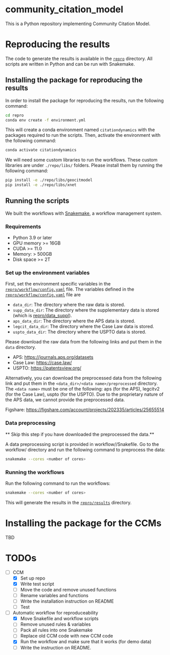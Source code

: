 # community_citation_model
This is a Python repository implementing Community Citation Model.

# Reproducing the results

The code to generate the results is available in the [`repro`](./repro) directory. All scripts are written in Python and can be run with Snakemake.

## Installing the package for reproducing the results

In order to install the package for reproducing the results, run the following command:

```bash
cd repro
conda env create -f environment.yml
```

This will create a conda environment named `citationdynamics` with the packages required to run the scripts.
Then, activate the environment with the following command:

```bash
conda activate citationdynamics
```

We will need some custom libraries to run the workflows. These custom libraries are under `./repo/libs/` folders. Please install them by running the following command:
```bash
pip install -e ./repo/libs/geocitmodel
pip install -e ./repo/libs/xnet
```

## Running the scripts

We built the workflows with [Snakemake](https://snakemake.readthedocs.io/en/stable/), a workflow management system.


### Requirements

- Python 3.9 or later
- GPU memory >= 16GB
- CUDA >= 11.0
- Memory: > 500GB
- Disk space >= 2T

### Set up the environment variables
First, set the environment specific variables in the [`repro/workflow/config.yaml`](./repro/workflow/config.yaml) file.
The variables defined in the [`repro/workflow/config.yaml`](./repro/workflow/config.yaml) file are
- `data_dir`: The directory where the raw data is stored.
- `supp_data_dir`: The directory where the supplementary data is stored (which is [repro/data_suppl](./repro/data_suppl)).
- `aps_data_dir`: The directory where the APS data is stored.
- `legcit_data_dir`: The directory where the Case Law data is stored.
- `uspto_data_dir`: The directory where the USPTO data is stored.

Please download the raw data from the following links and put them in the `data` directory.
- APS: https://journals.aps.org/datasets
- Case Law: https://case.law/
- USPTO: https://patentsview.org/

Alternatively, you can download the preprocessed data from the following link and put them in the `<data_dir>/<data name>/preprocessed` directory.
The `<data name>` must be one of the following: aps (for the APS), legcitv2 (for the Case Law), uspto (for the USPTO).
Due to the proprietary nature of the APS data, we cannot provide the preprocessed data.

Figshare: https://figshare.com/account/projects/202335/articles/25655514

### Data preprocessing

** Skip this step if you have downloaded the preprocessed the data.**

A data preprocessing script is provided in workflow/<data name>/Snakefile. Go to the workflow/<data name> directory and run the following command to preprocess the data:

```bash
snakemake --cores <number of cores>
```

### Running the workflows

Run the following command to run the workflows:

```bash
snakemake --cores <number of cores>
```
This will generate the results in the [`repro/results`](./repro/results) directory.


# Installing the package for the CCMs
TBD

# TODOs

- [ ] CCM
  - [x] Set up repo
  - [x] Write test script
  - [ ] Move the code and remove unused functions
  - [ ] Rename variables and functions
  - [ ] Write the installation instruction on README
  - [ ] Test
- [ ] Automatic workflow for reproduceability
  - [x] Move Snakefile and workflow scripts
  - [ ] Remove unused rules & variables
  - [ ] Pack all rules into one Snakemake
  - [ ] Replace old CCM code with new CCM code
  - [x] Run the workflow and make sure that it works (for demo data)
  - [ ] Write the instruction on README.
